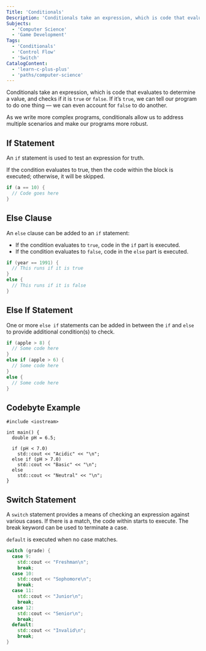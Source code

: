 ```yaml
---
Title: 'Conditionals'
Description: 'Conditionals take an expression, which is code that evaluates to determine a value, and checks if it is true or false. If it’s true, we can tell our program to do one thing — we can even account for false to do another. As we write more complex programs, conditionals allow us to address multiple scenarios and make our programs more robust. An if statement is used to test an expression for truth. If the condition evaluates to true, then the code within the block is executed; otherwise, it will be skipped. cpp if (a == 10) { // Code goes here'
Subjects:
  - 'Computer Science'
  - 'Game Development'
Tags:
  - 'Conditionals'
  - 'Control Flow'
  - 'Switch'
CatalogContent:
  - 'learn-c-plus-plus'
  - 'paths/computer-science'
---
```


Conditionals take an expression, which is code that evaluates to determine a value, and checks if it is `true` or `false`. If it’s `true`, we can tell our program to do one thing — we can even account for `false` to do another.

As we write more complex programs, conditionals allow us to address multiple scenarios and make our programs more robust.

## If Statement

An `if` statement is used to test an expression for truth.

If the condition evaluates to true, then the code within the block is executed; otherwise, it will be skipped.

```cpp
if (a == 10) {
  // Code goes here
}
```

## Else Clause

An `else` clause can be added to an `if` statement:

- If the condition evaluates to `true`, code in the `if` part is executed.
- If the condition evaluates to `false`, code in the `else` part is executed.

```cpp
if (year == 1991) {
  // This runs if it is true
}
else {
  // This runs if it is false
}
```

## Else If Statement

One or more `else if` statements can be added in between the `if` and `else` to provide additional condition(s) to check.

```cpp
if (apple > 8) {
  // Some code here
}
else if (apple > 6) {
  // Some code here
}
else {
  // Some code here
}
```

## Codebyte Example

```codebyte/cpp
#include <iostream>

int main() {
  double pH = 6.5;

  if (pH < 7.0)
    std::cout << "Acidic" << "\n";
  else if (pH > 7.0)
    std::cout << "Basic" << "\n";
  else
    std::cout << "Neutral" << "\n";
}
```

## Switch Statement

A `switch` statement provides a means of checking an expression against various cases. If there is a match, the code within starts to execute. The break keyword can be used to terminate a case.

`default` is executed when no case matches.

```cpp
switch (grade) {
  case 9:
    std::cout << "Freshman\n";
    break;
  case 10:
    std::cout << "Sophomore\n";
    break;
  case 11:
    std::cout << "Junior\n";
    break;
  case 12:
    std::cout << "Senior\n";
    break;
  default:
    std::cout << "Invalid\n";
    break;
}
```
